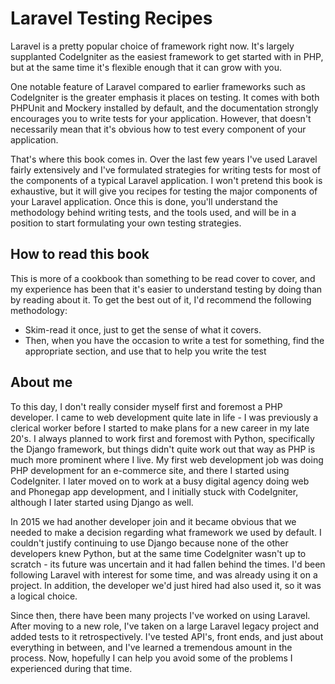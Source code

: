# Laravel Testing Recipes

Laravel is a pretty popular choice of framework right now. It's largely supplanted CodeIgniter as the easiest framework to get started with in PHP, but at the same time it's flexible enough that it can grow with you.

One notable feature of Laravel compared to earlier frameworks such as CodeIgniter is the greater emphasis it places on testing. It comes with both PHPUnit and Mockery installed by default, and the documentation strongly encourages you to write tests for your application. However, that doesn't necessarily mean that it's obvious how to test every component of your application.

That's where this book comes in. Over the last few years I've used Laravel fairly extensively and I've formulated strategies for writing tests for most of the components of a typical Laravel application. I won't pretend this book is exhaustive, but it will give you recipes for testing the major components of your Laravel application. Once this is done, you'll understand the methodology behind writing tests, and the tools used, and will be in a position to start formulating your own testing strategies.

How to read this book
---------------------

This is more of a cookbook than something to be read cover to cover, and my experience has been that it's easier to understand testing by doing than by reading about it. To get the best out of it, I'd recommend the following methodology:

* Skim-read it once, just to get the sense of what it covers.
* Then, when you have the occasion to write a test for something, find the appropriate section, and use that to help you write the test

About me
--------

To this day, I don't really consider myself first and foremost a PHP developer. I came to web development quite late in life - I was previously a clerical worker before I started to make plans for a new career in my late 20's. I always planned to work first and foremost with Python, specifically the Django framework, but things didn't quite work out that way as PHP is much more prominent where I live. My first web development job was doing PHP development for an e-commerce site, and there I started using CodeIgniter. I later moved on to work at a busy digital agency doing web and Phonegap app development, and I initially stuck with CodeIgniter, although I later started using Django as well.

In 2015 we had another developer join and it became obvious that we needed to make a decision regarding what framework we used by default. I couldn't justify continuing to use Django because none of the other developers knew Python, but at the same time CodeIgniter wasn't up to scratch - its future was uncertain and it had fallen behind the times. I'd been following Laravel with interest for some time, and was already using it on a project. In addition, the developer we'd just hired had also used it, so it was a logical choice.

Since then, there have been many projects I've worked on using Laravel. After moving to a new role, I've taken on a large Laravel legacy project and added tests to it retrospectively. I've tested API's, front ends, and just about everything in between, and I've learned a tremendous amount in the process. Now, hopefully I can help you avoid some of the problems I experienced during that time.
